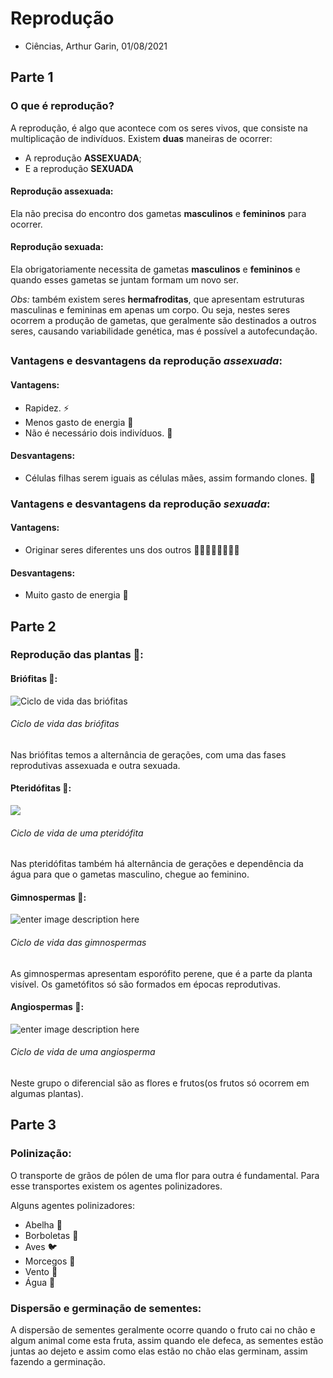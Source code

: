 # Reprodução 

- Ciências, Arthur Garin, 01/08/2021

## Parte 1

### O que é reprodução?

A reprodução, é algo que acontece com os seres vivos, que consiste na multiplicação de indivíduos.
Existem **duas** maneiras de ocorrer:

- A reprodução **ASSEXUADA**;
- E a reprodução **SEXUADA**

#### Reprodução assexuada:

Ela não precisa do encontro dos gametas **masculinos** e **femininos** para ocorrer.

#### Reprodução sexuada:

Ela obrigatoriamente necessita de gametas **masculinos** e **femininos** e quando esses gametas se juntam formam um novo ser.

*Obs:* também existem seres **hermafroditas**, que apresentam estruturas masculinas e femininas em apenas um corpo. Ou seja, nestes seres ocorrem a produção de gametas, que geralmente são destinados a outros seres, causando variabilidade genética, mas é possível a autofecundação. 

##

### Vantagens e desvantagens da reprodução ***assexuada***:

#### Vantagens:

* Rapidez. ⚡
* Menos gasto de energia 🔰
* Não é necessário dois indivíduos. 🚫

#### Desvantagens:

* Células filhas serem iguais as células mães, assim formando clones. 💫

### Vantagens e desvantagens da reprodução ***sexuada***:

#### Vantagens:

* Originar seres diferentes uns dos outros 🦸‍♂️👩‍🎤👨‍🍳👨‍🎓

#### Desvantagens:

* Muito gasto de energia 🔰



## Parte 2

### Reprodução das plantas 🌳:

#### Briófitas 🌾:

![Ciclo de vida das briófitas](https://escolakids.uol.com.br/upload/image/ciclo-reprodutivo-das-briofitas.jpg)

<h6>Ciclo de vida das briófitas</h6>

Nas briófitas temos a alternância de gerações, com uma das fases reprodutivas assexuada e outra sexuada.


#### Pteridófitas 🌿:

![](https://escolakids.uol.com.br/upload/image/ciclo-de-vida-da-samambaia.jpg)

<h6>Ciclo de vida de uma pteridófita</h6>

Nas pteridófitas também há alternância de gerações e dependência da água para que o gametas masculino, chegue ao feminino.

#### Gimnospermas 🌲:

![enter image description here](https://image.slidesharecdn.com/gimnospermas-face-150831230401-lva1-app6891/95/gimnospermas-10-638.jpg?cb=1441062276)

<h6>Ciclo de vida das gimnospermas</h6>

As gimnospermas apresentam esporófito perene, que é a parte da planta visível. Os gametófitos só são formados em épocas reprodutivas.

#### Angiospermas 🌺:

![enter image description here](https://www.infoescola.com/wp-content/uploads/2007/11/ciclo-de-vida-angiosperma-1024272037-scaled.jpg)
<h6>Ciclo de vida de uma angiosperma</h6>
Neste grupo o diferencial são as flores e frutos(os frutos só ocorrem em algumas plantas).

## Parte 3

### Polinização:

O transporte de grãos de pólen de uma flor para outra é fundamental. Para esse transportes existem os agentes polinizadores.

Alguns agentes polinizadores:

* Abelha 🐝
* Borboletas 🦋
* Aves 🐦
* Morcegos 🦇
* Vento 💨
* Água 🌊

### Dispersão e germinação de sementes:

A dispersão de sementes geralmente ocorre quando o fruto cai no chão e algum animal come esta fruta, assim quando ele defeca, as sementes estão juntas ao dejeto e assim como elas estão no chão elas germinam, assim fazendo a germinação.

##
